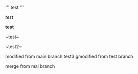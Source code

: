 ''' test '''


*test*


**test**

~test~

~test2~

modified from main branch
test3
gmodified from test branch

merge from mai branch

